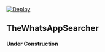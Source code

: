 [![Deploy](https://www.herokucdn.com/deploy/button.png)](https://heroku.com/deploy)


## TheWhatsAppSearcher

#### Under Construction
